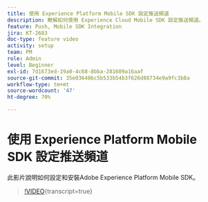 ```yaml
---
title: 使用 Experience Platform Mobile SDK 設定推送頻道
description: 瞭解如何使用 Experience Cloud Mobile SDK 設定推送頻道。
feature: Push, Mobile SDK Integration
jira: KT-2683
doc-type: feature video
activity: setup
team: PM
role: Admin
level: Beginner
exl-id: 7d1673ed-19a0-4c68-8bba-281609a16aaf
source-git-commit: 35e036486c5b533b54b3f626d88734e9a9fc3b8a
workflow-type: tm+mt
source-wordcount: '47'
ht-degree: 70%

---
```


# 使用 Experience Platform Mobile SDK 設定推送頻道

此影片說明如何設定和安裝Adobe Experience Platform Mobile SDK。

>[!VIDEO](https://video.tv.adobe.com/v/27699?quality=12&learn=on){transcript=true}
